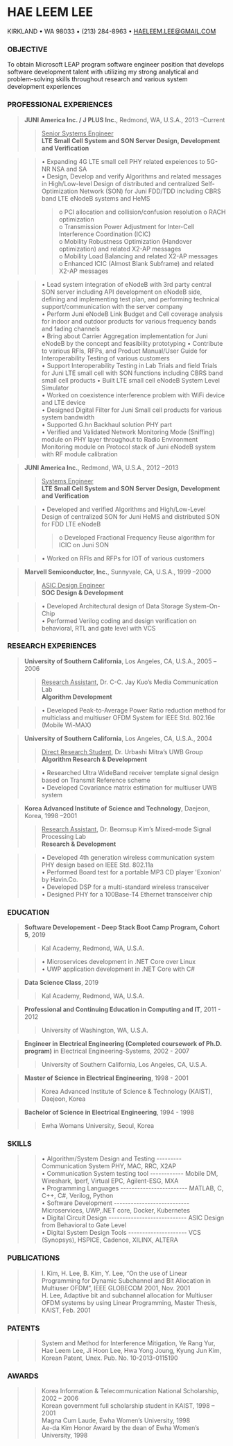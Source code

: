 HAE LEEM LEE
========================================================================
KIRKLAND • WA 98033 • (213) 284-8963 • HAELEEM.LEE@GMAIL.COM

### OBJECTIVE

To obtain Microsoft LEAP program software engineer position that develops software development talent with utilizing my strong analytical and problem-solving skills throughout research and various system development experiences
 
### PROFESSIONAL EXPERIENCES

>**JUNI America Inc. / J PLUS Inc.**,
>Redmond, WA, U.S.A.,                          2013 –Current  
>><u>Senior Systems Engineer</u>  
>>**LTE Small Cell System and SON Server Design, Development and Verification**

>>• Expanding 4G LTE small cell PHY related expeiences to 5G-NR NSA and SA <br>
>>• Design, Develop and verify Algorithms and related messages in High/Low-level Design of distributed and centralized Self-Optimization Network (SON) for Juni FDD/TDD including CBRS band LTE eNodeB systems and HeMS
>>>o PCI allocation and collision/confusion resolution
  o RACH optimization  
  o Transmission Power Adjustment for Inter-Cell Interference Coordination (ICIC)  
  o Mobility Robustness Optimization (Handover optimization) and related X2-AP messages  
  o Mobility Load Balancing and related X2-AP messages  
  o Enhanced ICIC (Almost Blank Subframe) and related X2-AP messages
  
>>• Lead system integration of eNodeB with 3rd party central SON server including API development on eNodeB side, defining and implementing test plan, and performing technical support/communication with the server company  
• Perform Juni eNodeB Link Budget and Cell coverage analysis for indoor and outdoor products for various frequency bands and fading channels	 
• Bring about Carrier Aggregation implementation for Juni eNodeB by the concept and feasibility prototyping 
• Contribute to various RFIs, RFPs, and Product Manual/User Guide for Interoperability Testing of various customers   
• Support Interoperability Testing in Lab Trials and field Trials for Juni LTE small cell with SON functions including CBRS band small cell products 
• Built LTE small cell eNodeB System Level Simulator  
• Worked on coexistence interference problem with WiFi device and LTE device  
• Designed Digital Filter for Juni Small cell products for various system bandwidth  
• Supported G.hn Backhaul solution PHY part  
• Verified and Validated Network Monitoring Mode (Sniffing) module on PHY layer throughout to Radio Environment Monitoring module on Protocol stack of Juni eNodeB system with RF module calibration  

>**JUNI America Inc.**,
>Redmond, WA, U.S.A.,                                         2012 –2013  
>><u>Systems Engineer</u>  
>>**LTE Small Cell System and SON Server Design, Development and Verification**  

>>• Developed and verified Algorithms and High/Low-Level Design of centralized SON for Juni HeMS and distributed SON for FDD LTE eNodeB  
>>>o Developed Fractional Frequency Reuse algorithm for ICIC on Juni SON<br>

>>• Worked on RFIs and RFPs for IOT of various customers  

>**Marvell Semiconductor, Inc.**,
>Sunnyvale, CA, U.S.A.,			            1999 –2000  
>><u>ASIC Design Engineer</u>  
**SOC Design & Development**  
	
>>•	Developed Architectural design of Data Storage System-On-Chip  
•	Performed Verilog coding and design verification on behavioral, RTL and gate level with VCS

### RESEARCH EXPERIENCES

>**University of Southern California**, Los Angeles, CA, U.S.A.,		            2005 –2006  
>><u>Research Assistant</u>, Dr. C-C. Jay Kuo’s Media Communication Lab   
>>**Algorithm Development**    

>>•	Developed Peak-to-Average Power Ratio reduction method for multiclass and multiuser OFDM 
	System for IEEE Std. 802.16e (Mobile Wi-MAX)

>**University of Southern California**, Los Angeles, CA, U.S.A.,		                  2004 
>><u>Direct Research Student</u>, Dr. Urbashi Mitra’s UWB Group  
>>**Algorithm Research & Development**

>>•	Researched Ultra WideBand receiver template signal design based on Transmit Reference scheme  
•	Developed Covariance matrix estimation for multiuser UWB system

>**Korea Advanced Institute of Science and Technology**, Daejeon, Korea,        	    1998 –2001
>><u>Research Assistant</u>, Dr. Beomsup Kim’s Mixed-mode Signal Processing Lab  
>>**Research & Development** 

>>•	Developed 4th generation wireless communication system PHY design based on IEEE Std. 802.11a  
•	Performed Board test for a portable MP3 CD player 'Exonion' by Havin.Co.  
•	Developed DSP for a multi-standard wireless transceiver  
•	Designed PHY for a 100Base-T4 Ethernet transceiver chip  

### EDUCATION

>**Software Developement - Deep Stack Boot Camp Program, Cohort 5**,                2019  
>>Kal Academy, Redmond, WA, U.S.A.

>>• Microservices development in .NET Core over Linux<br> 
• UWP application development in .NET Core with C# 

>**Data Science Class**,                                                            2019  
>>Kal Academy, Redmond, WA, U.S.A. 

>**Professional and Continuing Education in Computing and IT**,                     2011 - 2012  
>>University of Washington, WA, U.S.A. 

>**Engineer in Electrical Engineering (Completed coursework of Ph.D. program)** in Electrical Engineering-Systems, 2002 - 2007  
>>University of Southern California, Los Angeles, CA, U.S.A.

>**Master of Science in Electrical Engineering**,				                     1998 - 2001  
>>Korea Advanced Institute of Science & Technology (KAIST), Daejeon, Korea  

>**Bachelor of Science in Electrical Engineering**,				                 1994 - 1998  
>>Ewha Womans University, Seoul, Korea  

### SKILLS


>>• Algorithm/System Design and Testing --------- Communication System PHY, MAC, RRC, X2AP  
• Communication System testing tool ------------ Mobile DM, Wireshark, Iperf, Virtual EPC, Agilent-ESG, MXA  
• Programming Languages ------------------------ MATLAB, C, C++, C#, Verilog, Python<br>
• Software Development --------------------------- Microservices, UWP,.NET core, Docker, Kubernetes<br>
• Digital Circuit Design ---------------------------- ASIC Design from Behavioral to Gate Level  
• Digital System Design Tools --------------------- VCS (Synopsys), HSPICE, Cadence, XILINX, ALTERA  

### PUBLICATIONS

>>I. Kim, H. Lee, B. Kim, Y. Lee, “On the use of Linear Programming for Dynamic Subchannel and Bit Allocation in Multiuser OFDM”, IEEE GLOBECOM 2001, Nov. 2001  
H. Lee, Adaptive bit and subchannel allocation for Multiuser OFDM systems by using Linear Programming, Master Thesis, KAIST, Feb. 2001  

### PATENTS

>>System and Method for Interference Mitigation, Ye Rang Yur, Hae Leem Lee, Ji Hoon Lee, Hwa Yong Joung, Kyung Jun Kim, Korean Patent, Unex. Pub. No. 10-2013-0115190

### AWARDS
	
>>Korea Information & Telecommunication National Scholarship, 2002 – 2006  
Korean government full scholarship student in KAIST, 1998 – 2001  
Magna Cum Laude, Ewha Women’s University, 1998  
Ae-da Kim Honor Award by the dean of Ewha Women’s University, 1998  
